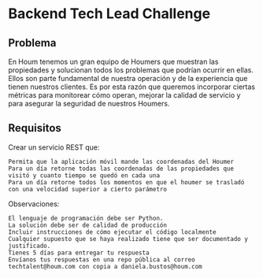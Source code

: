 # Backend Tech Lead Challenge 
## Problema

En Houm tenemos un gran equipo de Houmers que muestran las propiedades y solucionan todos los problemas que podrían ocurrir en ellas. Ellos son parte fundamental de nuestra operación y de la experiencia que tienen nuestros clientes. Es por esta razón que queremos incorporar ciertas métricas para monitorear cómo operan, mejorar la calidad de servicio y para asegurar la seguridad de nuestros Houmers.


## Requisitos

Crear un servicio REST que:


    Permita que la aplicación móvil mande las coordenadas del Houmer
    Para un día retorne todas las coordenadas de las propiedades que visitó y cuanto tiempo se quedó en cada una
    Para un día retorne todos los momentos en que el houmer se trasladó con una velocidad superior a cierto parámetro


Observaciones:

    El lenguaje de programación debe ser Python. 
    La solución debe ser de calidad de producción
    Incluir instrucciones de cómo ejecutar el código localmente
    Cualquier supuesto que se haya realizado tiene que ser documentado y justificado.
    Tienes 5 días para entregar tu respuesta
    Envíanos tus respuestas en una repo pública al correo techtalent@houm.com con copia a daniela.bustos@houm.com
